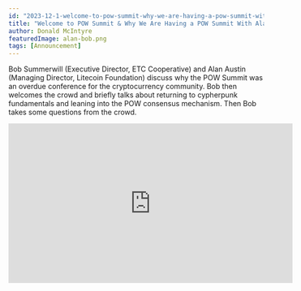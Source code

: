 ```yaml
---
id: "2023-12-1-welcome-to-pow-summit-why-we-are-having-a-pow-summit-with-alan-austin-and-bob-summerwill"
title: "Welcome to POW Summit & Why We Are Having a POW Summit With Alan Austin and Bob Summerwill"
author: Donald McIntyre
featuredImage: alan-bob.png
tags: [Announcement]
---
```


Bob Summerwill (Executive Director, ETC Cooperative) and Alan Austin (Managing Director, Litecoin Foundation) discuss why the POW Summit was an overdue conference for the cryptocurrency community. Bob then welcomes the crowd and briefly talks about returning to cypherpunk fundamentals and leaning into the POW consensus mechanism. Then Bob takes some questions from the crowd. 

<iframe width="560" height="315" src="https://www.youtube.com/embed/xWGDTsiitiU?si=ePelQ0GPlEmDrNJh" title="YouTube video player" frameborder="0" allow="accelerometer; autoplay; clipboard-write; encrypted-media; gyroscope; picture-in-picture; web-share" allowfullscreen></iframe>
